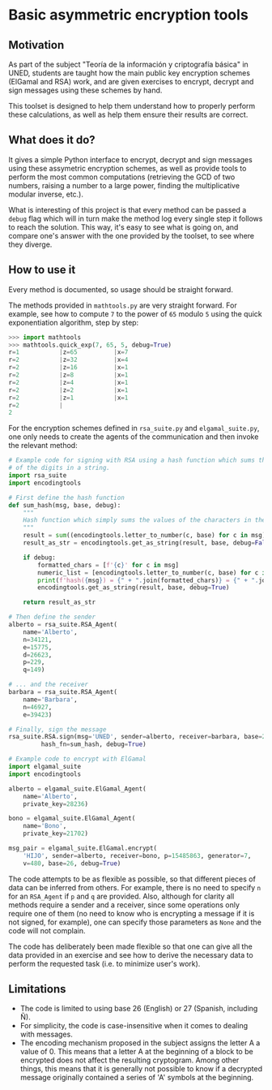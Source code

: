 # Basic asymmetric encryption tools

## Motivation
As part of the subject "Teoría de la información y criptografía básica" in
UNED, students are taught how the main public key encryption schemes (ElGamal
and RSA) work, and are given exercises to encrypt, decrypt and sign messages
using these schemes by hand.

This toolset is designed to help them understand how to properly perform these
calculations, as well as help them ensure their results are correct.

## What does it do?
It gives a simple Python interface to encrypt, decrypt and sign messages using
these assymetric encryption schemes, as well as provide tools to perform the
most common computations (retrieving the GCD of two numbers, raising a number
to a large power, finding the multiplicative modular inverse, etc.).

What is interesting of this project is that every method can be passed a
`debug` flag which will in turn make the method log every single step it
follows to reach the solution. This way, it's easy to see what is going on, and
compare one's answer with the one provided by the toolset, to see where they
diverge.

## How to use it
Every method is documented, so usage should be straight forward.

The methods provided in `mathtools.py` are very straight forward. For example,
see how to compute `7` to the power of `65` modulo `5` using the quick
exponentiation algorithm, step by step:
```python
>>> import mathtools
>>> mathtools.quick_exp(7, 65, 5, debug=True)
r=1           |z=65          |x=7           
r=2           |z=32          |x=4           
r=2           |z=16          |x=1           
r=2           |z=8           |x=1           
r=2           |z=4           |x=1           
r=2           |z=2           |x=1           
r=2           |z=1           |x=1           
r=2           |
2
```

For the encryption schemes defined in `rsa_suite.py` and `elgamal_suite.py`,
one only needs to create the agents of the communication and then invoke the
relevant method:
```python
# Example code for signing with RSA using a hash function which sums the values
# of the digits in a string.
import rsa_suite
import encodingtools

# First define the hash function
def sum_hash(msg, base, debug):
    """
    Hash function which simply sums the values of the characters in the message
    """
    result = sum((encodingtools.letter_to_number(c, base) for c in msg)) % base
    result_as_str = encodingtools.get_as_string(result, base, debug=False)

    if debug:
        formatted_chars = [f'{c}' for c in msg]
        numeric_list = [encodingtools.letter_to_number(c, base) for c in msg]
        print(f'hash({msg}) = {" + ".join(formatted_chars)} = {" + ".join((str(n) for n in numeric_list))} = {result}')
        encodingtools.get_as_string(result, base, debug=True)

    return result_as_str

# Then define the sender
alberto = rsa_suite.RSA_Agent(
    name='Alberto',
    n=34121,
    e=15775,
    d=26623,
    p=229,
    q=149)

# ... and the receiver
barbara = rsa_suite.RSA_Agent(
    name='Barbara',
    n=46927,
    e=39423)

# Finally, sign the message
rsa_suite.RSA.sign(msg='UNED', sender=alberto, receiver=barbara, base=27,
         hash_fn=sum_hash, debug=True)
```

```python
# Example code to encrypt with ElGamal
import elgamal_suite
import encodingtools

alberto = elgamal_suite.ElGamal_Agent(
    name='Alberto',
    private_key=28236)

bono = elgamal_suite.ElGamal_Agent(
    name='Bono',
    private_key=21702)

msg_pair = elgamal_suite.ElGamal.encrypt(
    'HIJO', sender=alberto, receiver=bono, p=15485863, generator=7,
    v=480, base=26, debug=True)
```

The code attempts to be as flexible as possible, so that different pieces of
data can be inferred from others. For example, there is no need to specify `n`
for an `RSA_Agent` if `p` and `q` are provided. Also, although for clarity all
methods require a sender and a receiver, since some operations only require one
of them (no need to know who is encrypting a message if it is not signed, for
example), one can specify those parameters as `None` and the code will not
complain.

The code has deliberately been made flexible so that one can give all the data
provided in an exercise and see how to derive the necessary data to perform the
requested task (i.e. to minimize user's work).

## Limitations
* The code is limited to using base 26 (English) or 27 (Spanish, including Ñ).
* For simplicity, the code is case-insensitive when it comes to dealing with
messages.
* The encoding mechanism proposed in the subject assigns the letter A a value
  of 0. This means that a letter A at the beginning of a block to be encrypted
does not affect the resulting cryptogram. Among other things, this means that
it is generally not possible to know if a decrypted message originally
contained a series of 'A' symbols at the beginning.
